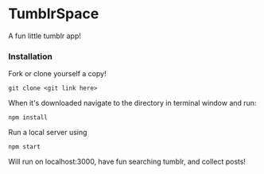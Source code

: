 # TumblrSpace

A fun little tumblr app!

### Installation

Fork or clone yourself a copy!

```
git clone <git link here>
```

When it's downloaded navigate to the directory in terminal window and run:

```
npm install
```


Run a local server using

```
npm start
```

Will run on localhost:3000, have fun searching tumblr, and collect posts!